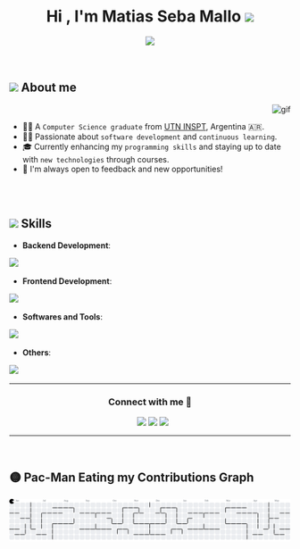 <h1 align="center">Hi , I'm Matias Seba Mallo <img src="https://media.giphy.com/media/hvRJCLFzcasrR4ia7z/giphy.gif" width="35"></h1>
<p align="center">
  <a href="https://github.com/DenverCoder1/readme-typing-svg"><img src="https://readme-typing-svg.herokuapp.com?font=Time+New+Roman&color=%23C8BE25&size=25&center=true&vCenter=true&width=600&height=100&lines=Team+player+and+collaborative;Always+learning+and+growing;Driven+by+excellence;Results-oriented+with+proven+achievements;Adaptable+and+proactive;Based+in+Argentina;" /></a>
</p>

<br>

	
## <picture><img src = "https://github.com/7oSkaaa/7oSkaaa/blob/main/Images/about_me.gif?raw=true" width = 50px></picture> About me

<picture>
  <img 
    src="https://github.com/7oSkaaa/7oSkaaa/blob/main/Images/Right_Side.gif?raw=true"
    alt="gif"
    style="max-width:250px; height:auto; float:right;"
  >
</picture>
<br>

- :student: A `Computer Science graduate` from [UTN INSPT](https://inspt.utn.edu.ar/), Argentina 🇦🇷.
- :technologist: Passionate about `software development` and `continuous learning`.
- :mortar_board: Currently enhancing my `programming skills` and staying up to date with `new technologies` through courses.
- :briefcase: I'm always open to feedback and new opportunities!

<br><br>

## <img src="https://media2.giphy.com/media/QssGEmpkyEOhBCb7e1/giphy.gif?cid=ecf05e47a0n3gi1bfqntqmob8g9aid1oyj2wr3ds3mg700bl&rid=giphy.gif" width ="25"><b> Skills</b>

<p align="center">

- **Backend Development**:

<a href="https://skillicons.dev">
    <img src="https://skillicons.dev/icons?i=nodejs,express,sequelize,jquery,cs,dotnet,java,spring,hibernate,r,clojure" />
</a>    
  
- **Frontend Development**:
  
<a href="https://skillicons.dev">
    <img src="https://skillicons.dev/icons?i=html,css,js,react,vite,bootstrap" />
</a>

- **Softwares and Tools**:
  
<a href="https://skillicons.dev">
    <img src="https://skillicons.dev/icons?i=git,github,postman,visualstudio,vscode,windows" />
</a>
    
- **Others**:

<a href="https://skillicons.dev">
    <img src="https://skillicons.dev/icons?i=npm,nginx,md,maven,mongodb,mysql,postgres,sqlite" />
</a>    

-----

<h3 align="center" >Connect with me 🤝 </h3>
<p align="center">
	<div align="center"  class="icons-social" style="margin-left: 10px;">
		<a href="https://www.linkedin.com/in/mat%C3%ADas-seba-mallo-159381261/" target="_blank"><img src="https://skillicons.dev/icons?i=linkedin" /></a>
 		<a href="mailto:3matias.sm@gmail.com" target="_blank"><img src="https://skillicons.dev/icons?i=gmail" /></a>
		<a href="https://github.com/D-Malex" target="_blank"><img src="https://skillicons.dev/icons?i=github" /></a>
	</div>
</p>
</div>

------

<br>

## 🟡 Pac-Man Eating my Contributions Graph
<picture>
  <source media="(prefers-color-scheme: dark)" srcset="https://raw.githubusercontent.com/D-Malex/D-Malex/output/pacman-contribution-graph-dark.svg">
  <source media="(prefers-color-scheme: light)" srcset="https://raw.githubusercontent.com/D-Malex/D-Malex/output/pacman-contribution-graph.svg">
  <img alt="pacman contribution graph" src="https://raw.githubusercontent.com/D-Malex/D-Malex/output/pacman-contribution-graph.svg">
</picture>

###
